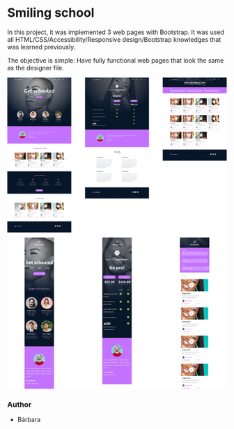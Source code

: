 # Smiling school

In this project, it was implemented 3 web pages with Bootstrap. It was used all HTML/CSS/Accessibility/Responsive design/Bootstrap knowledges that was learned previously.

The objective is simple: Have fully functional web pages that look the same as the designer file.

![Smiling school](smiling_school.jpg)

### Author
 - Bárbara